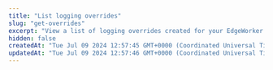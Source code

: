 ```yaml
---
title: "List logging overrides"
slug: "get-overrides"
excerpt: "View a list of logging overrides created for your EdgeWorker ID. For more information, go to the [Use DataStream 2 to deliver JavaScript logs](ds2-javascript-logging.md) tutorial."
hidden: false
createdAt: "Tue Jul 09 2024 12:57:45 GMT+0000 (Coordinated Universal Time)"
updatedAt: "Tue Jul 09 2024 12:57:46 GMT+0000 (Coordinated Universal Time)"
---
```

